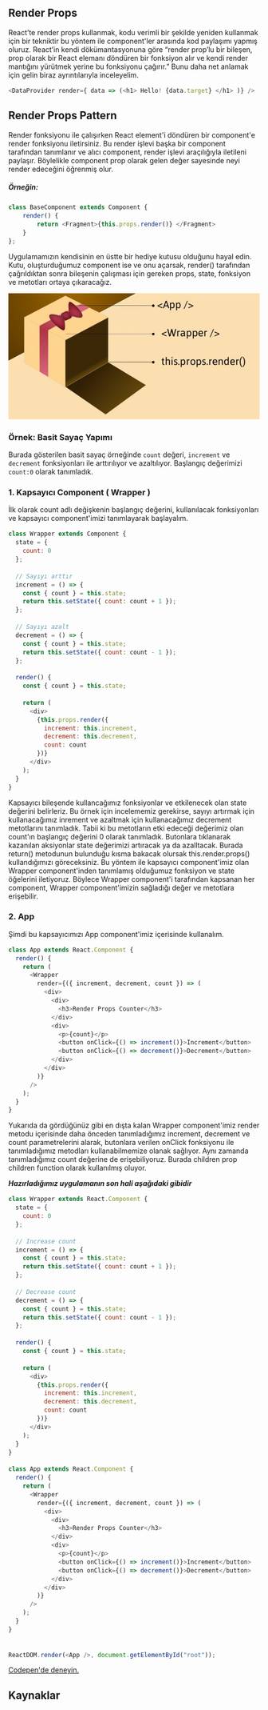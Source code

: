 ## Render Props

React’te render props kullanmak, kodu verimli bir şekilde yeniden kullanmak için bir tekniktir bu yöntem ile component'ler arasında kod paylaşımı yapmış oluruz. React’in kendi dökümantasyonuna göre “render prop’lu bir bileşen, prop olarak bir React elemanı döndüren bir fonksiyon alır ve kendi render mantığını yürütmek yerine bu fonksiyonu çağırır.” Bunu daha net anlamak için gelin biraz ayrıntılarıyla inceleyelim. 



```Javascript
<DataProvider render={ data => (<h1> Hello! {data.target} </h1> )} />
```
## Render Props Pattern 

Render fonksiyonu ile çalışırken React element'i döndüren bir component'e render fonksiyonu iletirsiniz. Bu render işlevi başka bir component tarafından tanımlanır ve alıcı component, render işlevi araçılığıyla iletileni paylaşır. Böylelikle component prop olarak gelen değer sayesinde neyi render edeceğini öğrenmiş olur.


##### Örneğin:  
```Javascript
class BaseComponent extends Component {  
    render() { 
        return <Fragment>{this.props.render()} </Fragment> 
    }  
};
```

Uygulamamızın kendisinin en üstte bir hediye kutusu olduğunu hayal edin. Kutu, oluşturduğumuz component ise ve onu açarsak, render() tarafından çağrıldıktan sonra bileşenin çalışması için gereken props, state, fonksiyon ve metotları ortaya çıkaracağız. 


![render-props](https://raw.githubusercontent.com/Kodluyoruz/taskforce/main/react-js/render-props/figures/render-props.jpeg)

### Örnek: Basit Sayaç Yapımı

Burada gösterilen basit sayaç örneğinde `count` değeri, `increment` ve `decrement` fonksiyonları ile arttırılıyor ve azaltılıyor. Başlangıç değerimizi `count:0` olarak tanımladık. 

### 1. Kapsayıcı Component ( Wrapper )

İlk olarak count adlı değişkenin başlangıç değerini, kullanılacak fonksiyonları ve kapsayıcı component'imizi tanımlayarak başlayalım.

```Javascript
class Wrapper extends Component {
  state = {
    count: 0
  };

  // Sayıyı arttır
  increment = () => {
    const { count } = this.state;
    return this.setState({ count: count + 1 });
  };

  // Sayıyı azalt
  decrement = () => {
    const { count } = this.state;
    return this.setState({ count: count - 1 });
  };

  render() {
    const { count } = this.state;

    return (
      <div>
        {this.props.render({
          increment: this.increment,
          decrement: this.decrement,
          count: count
        })}
      </div>
    );
  }
}
```
Kapsayıcı bileşende kullancağımız fonksiyonlar ve etkilenecek olan state değerini belirleriz. Bu örnek için incelememiz gerekirse, sayıyı artırmak için kullanacağımız inrement ve azaltmak için kullanacağımız decrement metotlarını tanımladık. Tabii ki bu metotların etki edeceği değerimiz olan count'ın başlangıç değerini 0 olarak tanımladık. Butonlara tıklanarak kazanılan aksiyonlar state değerimizi artıracak ya da azalltacak.
Burada return() metodunun bulunduğu kısma bakacak olursak this.render.props() kullandığımızı göreceksiniz. Bu yöntem ile kapsayıcı component'imiz olan Wrapper component'inden tanımlamış olduğumuz fonksiyon ve state öğelerini iletiyoruz. Böylece Wrapper component'i tarafından kapsanan her component, Wrapper component'imizin sağladığı değer ve metotlara erişebilir. 

### 2. App

Şimdi bu kapsayıcımızı App component'imiz içerisinde kullanalım.

```Javascript
class App extends React.Component {
  render() {
    return (
      <Wrapper
        render={({ increment, decrement, count }) => (
          <div>
            <div>
              <h3>Render Props Counter</h3>
            </div>
            <div>
              <p>{count}</p>
              <button onClick={() => increment()}>Increment</button>
              <button onClick={() => decrement()}>Decrement</button>
            </div>
          </div>
        )}
      />
    );
  }
}
```
Yukarıda da gördüğünüz gibi en dışta kalan Wrapper component'imiz render metodu içerisinde daha önceden tanımladığımız increment, decrement ve count parametrelerini alarak, butonlara verilen onClick fonksiyonu ile tanımladığımız metodları kullanabilmemize olanak sağlıyor. Aynı zamanda tanımladığımız count değerine de erişebiliyoruz. Burada children prop children function olarak kullanılmış oluyor.

***_Hazırladığımız uygulamanın son hali aşağıdaki gibidir_***


```JavaScript
class Wrapper extends React.Component {
  state = {
    count: 0
  };

  // Increase count
  increment = () => {
    const { count } = this.state;
    return this.setState({ count: count + 1 });
  };

  // Decrease count
  decrement = () => {
    const { count } = this.state;
    return this.setState({ count: count - 1 });
  };

  render() {
    const { count } = this.state;

    return (
      <div>
        {this.props.render({
          increment: this.increment,
          decrement: this.decrement,
          count: count
        })}
      </div>
    );
  }
}

class App extends React.Component {
  render() {
    return (
      <Wrapper
        render={({ increment, decrement, count }) => (
          <div>
            <div>
              <h3>Render Props Counter</h3>
            </div>
            <div>
              <p>{count}</p>
              <button onClick={() => increment()}>Increment</button>
              <button onClick={() => decrement()}>Decrement</button>
            </div>
          </div>
        )}
      />
    );
  }
}


ReactDOM.render(<App />, document.getElementById("root"));

```

[Codepen'de deneyin.](https://codepen.io/Kodluyoruz/pen/WNGWdKJ)



## Kaynaklar













